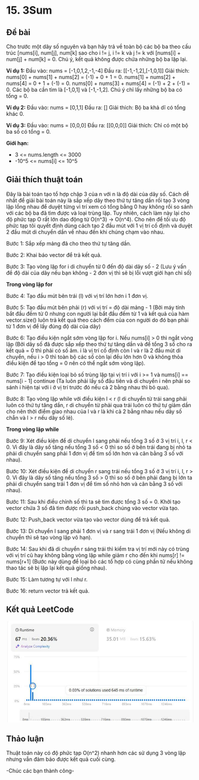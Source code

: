 # 15. 3Sum
## Đề bài
Cho trước một dãy số nguyên và bạn hãy trả về toàn bộ các bộ ba theo cấu trúc [nums[i], num[j], num[k] sao cho i != j, i != k và j != k với [nums[i] + num[j] + num[k] = 0.
Chú ý, kết quả không được chứa những bộ ba lặp lại.

**Ví dụ 1:**
Đầu vào: nums = [-1,0,1,2,-1,-4]
Đầu ra: [[-1,-1,2],[-1,0,1]]
Giải thích: 
nums[0] + nums[1] + nums[2] = (-1) + 0 + 1 = 0.
nums[1] + nums[2] + nums[4] = 0 + 1 + (-1) = 0.
nums[0] + nums[3] + nums[4] = (-1) + 2 + (-1) = 0.
Các bộ ba cần tìm là [-1,0,1] và [-1,-1,2].
Chú ý chỉ lấy những bộ ba có tổng = 0.

**Ví dụ 2:**
Đầu vào: nums = [0,1,1]
Đầu ra: []
Giải thích: Bộ ba khả dĩ có tổng khác 0.

**Ví dụ 3:**
Đầu vào: nums = [0,0,0]
Đầu ra: [[0,0,0]]
Giải thích: Chỉ có một bộ ba số có tổng = 0.

**Giới hạn:**
- 3 <= nums.length <= 3000
- -10^5 <= nums[i] <= 10^5

## Giải thích thuật toán

Đây là bài toán tạo tổ hợp chập 3 của n với n là độ dài của dãy số.
Cách dễ nhất để giải bài toán này là sắp xếp dãy theo thứ tự tăng dần rồi tạo 3 vòng lặp lồng nhau để duyệt từng vì trí xem có tổng bằng 0 hay không rồi so sánh với các bộ ba đã tìm được và loại trùng lặp.
Tuy nhiên, cách làm này lại cho độ phức tạp O rất lớn dao động từ O(n^3) -> O(n^4). Cho nên để tối ưu độ phức tạp tôi quyết định dùng cách tạo 2 đầu mút với 1 vị trí cố định và duyệt 2 đầu mút di chuyển dần về nhau đến khi chúng chạm vào nhau.

Bước 1: Sắp xếp mảng đã cho theo thứ tự tăng dần.

Bước 2: Khai báo vector để trả kết quả.

Bước 3: Tạo vòng lặp for i di chuyển từ 0 đến độ dài dãy số - 2 (Lưu ý vấn đề độ dài của dãy nếu bạn không - 2 đơn vị thì sẽ bị lỗi vượt giới hạn chỉ số)

**Trong vòng lặp for**

Bước 4: Tạo đầu mút bên trái (l) với vị trí lớn hơn i 1 đơn vị.

Bước 5: Tạo đầu mút bên phải (r) với vị trí = độ dài mảng - 1 (Bởi máy tính bắt đầu đếm từ 0 nhưng con người lại bắt đầu đếm từ 1 và kết quả của hàm vector.size() luôn trả kết quả theo cách đếm của con người do đó bạn phải từ 1 đơn vị để lấy đúng độ dài của dãy)

Bước 6: Tạo điều kiện ngắt sớm vòng lặp for i. Nếu nums[i] > 0 thì ngắt vòng lặp (Bởi dãy số đã được sắp xếp theo thứ tự tăng dần và để tổng 3 số cho ra kết quả = 0 thì phải có số âm. i là vị trí cố định còn l và r là 2 đầu mút di chuyển, nếu i > 0 thì toàn bộ các số còn lại đều lớn hơn 0 và không thỏa điều kiện để tạo tổng = 0 nên có thể ngắt sớm vòng lặp).

Bước 7: Tạo điều kiện loại bỏ số trùng lặp tại vị trí i với i >= 1 và nums[i] == nums[i - 1] continue (Ta luôn phải lấy số đầu tiên và di chuyển i nên phải so sánh i hiện tại với i ở vị trí trước đó nếu cả 2 bằng nhau thì bỏ qua).

Bước 8: Tạo vòng lặp while với điều kiện l < r (l di chuyển từ trái sang phải luôn có thứ tự tăng dần, r di chuyển từ phải qua trái luôn có thứ tự giảm dần cho nên thời điểm giao nhau của l và r là khi cả 2 bằng nhau nếu dãy số chẵn và l > r nếu dãy số lẻ).

**Trong vòng lặp while**

Bước 9: Xét điều kiện để di chuyển l sang phải nếu tổng 3 số ở 3 vị trí i, l, r < 0. Vì đây là dãy số tăng nếu tổng 3 số < 0 thì so số ở bên trái đang bị nhỏ ta phải di chuyển sang phải 1 đơn vị để tìm số lớn hơn và cân bằng 3 số với nhau).

Bước 10: Xét điều kiện để di chuyển r sang trái nếu tổng 3 số ở 3 vị trí i, l, r > 0. Vì đây là dãy số tăng nếu tổng 3 số > 0 thì so số ở bên phải đang bị lớn ta phải di chuyển sang trái 1 đơn vị để tìm số nhỏ hơn và cân bằng 3 số với nhau).

Bước 11: Sau khi điều chỉnh số thì ta sẽ tìm được tổng 3 số = 0. Khởi tạo vector chứa 3 số đã tìm được rồi push_back chúng vào vector vừa tạo.

Bước 12: Push_back vector vừa tạo vào vector dùng để trả kết quả.

Bước 13: Di chuyển l sang phải 1 đơn vị và r sang trái 1 đơn vị (Nếu không di chuyển thì sẽ tạo vòng lặp vô hạn).

Bước 14: Sau khi đã di chuyển r sáng trái thì kiểm tra vị trí mới này có trùng với vị trí cũ hay không bằng vòng lặp while giảm r cho đến khi nums[r] != nums[r+1] (Bước này dùng để loại bỏ các tổ hợp có cùng phần tử nếu không thao tác sẽ bị lặp lại kết quả giống nhau).

Bước 15: Làm tương tự với l như r.

Bước 16: return vector trả kết quả.

## Kết quả LeetCode

![Kết quả submissions](./3Sum.jpg)

## Thảo luận

Thuật toán này có độ phức tạp O(n^2) nhanh hơn các sử dụng 3 vòng lặp nhưng vẫn đảm bảo được kết quả cuối cùng.


-Chúc các bạn thành công-
